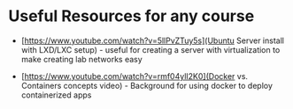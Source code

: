 # Useful Resources for any course

* [https://www.youtube.com/watch?v=5llPvZTuy5s](Ubuntu Server install with LXD/LXC setup) - useful for creating a server with virtualization to make creating lab networks easy

* [https://www.youtube.com/watch?v=rmf04ylI2K0](Docker vs. Containers concepts video) - Background for using docker to deploy containerized apps

